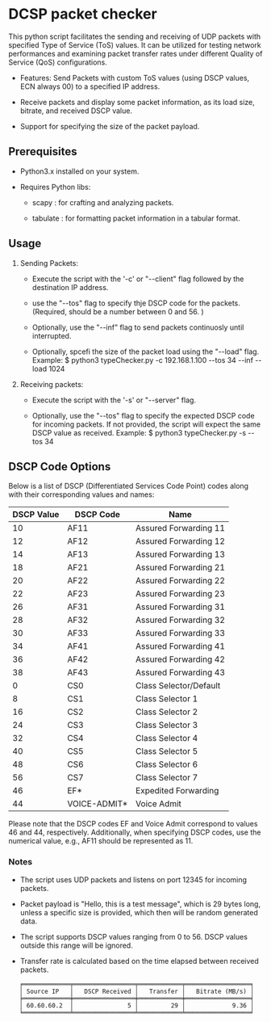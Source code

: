 # DCSP packet checker

This python script facilitates the sending and receiving of UDP packets with specified Type of Service (ToS) values. It can be utilized for testing network performances and examining packet transfer rates under different Quality of Service (QoS) configurations.

*   Features: Send Packets with custom ToS values (using DSCP values, ECN always 00) to a specified IP address.

*   Receive packets and display some packet information, as its load size, bitrate, and received DSCP value.

*   Support for specifying the size of the packet payload.

## Prerequisites

*   Python3.x installed on your system.

*   Requires Python libs:

    *   scapy : for crafting and analyzing packets.

    *   tabulate : for formatting packet information in a tabular format.

## Usage

1.  Sending Packets:

    *   Execute the script with the '-c' or "--client" flag followed by the destination IP address.

    *   use the "--tos" flag to specify thje DSCP code for the packets.(Required, should be a number between 0 and 56. )

    *   Optionally, use the "--inf" flag to send packets continuosly until interrupted.

    *   Optionally, spcefi the size of the packet load using the "--load" flag.
        Example: \$ python3 typeChecker.py -c 192.168.1.100 --tos 34 --inf --load 1024

2.  Receiving packets:

    *   Execute the script with the '-s' or "--server" flag.

    *   Optionally, use the "--tos" flag to specify the expected DSCP code for incoming packets. If not provided, the script will expect the same DSCP value as received.
        Example: \$ python3 typeChecker.py -s --tos 34

## DSCP Code Options

Below is a list of DSCP (Differentiated Services Code Point) codes along with their corresponding values and names:

| DSCP Value | DSCP Code     | Name                   |
| ---------- | ------------- | ---------------------- |
| 10         | AF11          | Assured Forwarding 11  |
| 12         | AF12          | Assured Forwarding 12  |
| 14         | AF13          | Assured Forwarding 13  |
| 18         | AF21          | Assured Forwarding 21  |
| 20         | AF22          | Assured Forwarding 22  |
| 22         | AF23          | Assured Forwarding 23  |
| 26         | AF31          | Assured Forwarding 31  |
| 28         | AF32          | Assured Forwarding 32  |
| 30         | AF33          | Assured Forwarding 33  |
| 34         | AF41          | Assured Forwarding 41  |
| 36         | AF42          | Assured Forwarding 42  |
| 38         | AF43          | Assured Forwarding 43  |
| 0          | CS0           | Class Selector/Default |
| 8          | CS1           | Class Selector 1       |
| 16         | CS2           | Class Selector 2       |
| 24         | CS3           | Class Selector 3       |
| 32         | CS4           | Class Selector 4       |
| 40         | CS5           | Class Selector 5       |
| 48         | CS6           | Class Selector 6       |
| 56         | CS7           | Class Selector 7       |
| 46         | EF\*          | Expedited Forwarding   |
| 44         | VOICE-ADMIT\* | Voice Admit            |

Please note that the DSCP codes EF and Voice Admit correspond to values 46 and 44, respectively. Additionally, when specifying DSCP codes, use the numerical value, e.g., AF11 should be represented as 11.

### Notes

*   The script uses UDP packets and listens on port 12345 for incoming packets.

*   Packet payload is "Hello, this is a test message", which is 29 bytes long, unless a specific size is provided, which then will be random generated data.

*   The script supports DSCP values ranging from 0 to 56. DSCP values outside this range will be ignored.

*   Transfer rate is calculated based on the time elapsed between received packets.

<!---->

       ╒═════════════╤═════════════════╤════════════╤══════════════════╕
       │ Source IP   │   DSCP Received │   Transfer │   Bitrate (MB/s) │
       ╞═════════════╪═════════════════╪════════════╪══════════════════╡
       │ 60.60.60.2  │               5 │         29 │             9.36 │
       ╘═════════════╧═════════════════╧════════════╧══════════════════╛

